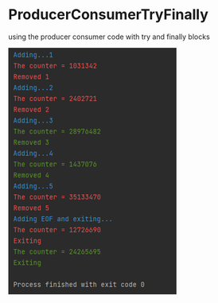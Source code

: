 # ProducerConsumerTryFinally
using the producer consumer code with try and finally blocks

![Screenshot](ProducerConsumer.PNG)
